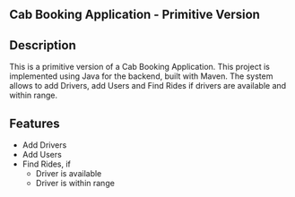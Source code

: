 ## Cab Booking Application - Primitive Version

## Description

This is a primitive version of a Cab Booking Application. This project is implemented using Java for the backend, built with Maven. The system allows to add Drivers, add Users and Find Rides if drivers are available and within range.

## Features

  - Add Drivers
  - Add Users
  - Find Rides, if
     - Driver is available
     - Driver is within range

